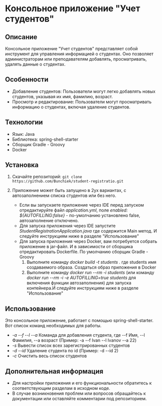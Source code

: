 # Консольное приложение "Учет студентов"

## Описание
Консольное приложение "Учет студентов" представляет собой инструмент для управления информацией о студентах. Оно позволяет администраторам или преподавателям добавлять, просматривать, удалять данные о студентах.

## Особенности
- Добавление студентов: Пользователи могут легко добавлять новых студентов, указывая их имя, фамилию, возраст.
- Просмотр и редактирование: Пользователи могут просматривать информацию о студентах, включая удаление студентов.
## Технологии
- Язык: Java
- Библиотека: spring-shell-starter
- Сборщик Gradle - Groovy
- Docker

## Установка
1. Скачайте репозиторий: `git clone https://github.com/Bunchiek/student-registratio.git`

2. Приложение может быть запущено в 2ух вариантах, с автозаполнением списка студентов или без него.
   - Если вы запускаете приложение через IDE перед запуском отредактируйте файл _application.yml_, поле _enabled: ${AUTOFILLING:false}_ - по-умолчанию установлено false, автозаполнение отключено.
   - Для запуска приложения через IDE запустите _StudentRegistrationApplication.java_ где содержится Main метод. И следуйте инструкциям ниже в разделе "Использование"
   - Для запуска приложения через Docker, вам потребуется собрать приложение в jar-файл. И в зависимости от сборщика отредактировать Dockerfile. По умолчанию сборщик Gradle - Groovy
     1. Выполните команду _docker build -t students ._ где students имя создаваемого образа. Создаться образ приложения в Docker
     2. Выполните команду  _docker run --rm -i students_ (или команду  _docker run --rm -i -e AUTOFILLING=true students_ для включения функции автозаполнения) для запуска контейнера.И следуйте инструкциям ниже в разделе "Использование"


## Использование
  Это консольное приложение, работает с помощью  spring-shell-starter. Вот список команд необходимых для работы.
   - _-a --f --l --a_  Команда для добавления студента, где --f Имя, --l Фамилия, --a возраст (Пример: -a --f Ivan --l Ivanov --a 22)
   - _-s_ Вывести список всех зарегистрированных студентов 
   - _-d --id_  Удаление студента по id (Пример: -d --id 2)
   - _-c_ Очистить весь список студентов 

## Дополнительная информация
- Для настройки приложения и его функциональности обратитесь к соответствующим разделам в исходном коде.
- В случае возникновения проблем или вопросов обращайтесь к документации или оставляйте комментарии под репозиторием.

